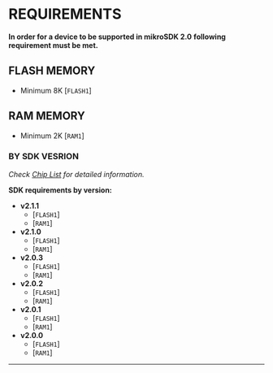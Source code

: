 # REQUIREMENTS

**In order for a device to be supported in mikroSDK 2.0**
**following requirement must be met.**

## FLASH MEMORY

* Minimum 8K [`FLASH1`]

## RAM MEMORY

* Minimum 2K [`RAM1`]

### BY SDK VESRION

*Check [Chip List](./SUPPORTED_CHIP_LIST.md) for detailed information.*

**SDK requirements by version:**

* **v2.1.1**
  * [`FLASH1`]
  * [`RAM1`]
* **v2.1.0**
  * [`FLASH1`]
  * [`RAM1`]
* **v2.0.3**
  * [`FLASH1`]
  * [`RAM1`]
* **v2.0.2**
  * [`FLASH1`]
  * [`RAM1`]
* **v2.0.1**
  * [`FLASH1`]
  * [`RAM1`]
* **v2.0.0**
  * [`FLASH1`]
  * [`RAM1`]

---
